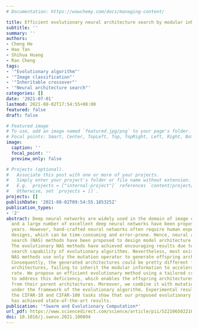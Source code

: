 ```yaml
---
# Documentation: https://wowchemy.com/docs/managing-content/

title: Efficient evolutionary neural architecture search by modular inheritable crossover
subtitle: ''
summary: ''
authors:
- Cheng He
- Hao Tan
- Shihua Huang
- Ran Cheng
tags:
- '"Evolutionary algorithm"'
- '"Image classification"'
- '"Inheritable crossover"'
- '"Neural architecture search"'
categories: []
date: '2021-07-01'
lastmod: 2021-08-02T17:54:55+08:00
featured: false
draft: false

# Featured image
# To use, add an image named `featured.jpg/png` to your page's folder.
# Focal points: Smart, Center, TopLeft, Top, TopRight, Left, Right, BottomLeft, Bottom, BottomRight.
image:
  caption: ''
  focal_point: ''
  preview_only: false

# Projects (optional).
#   Associate this post with one or more of your projects.
#   Simply enter your project's folder or file name without extension.
#   E.g. `projects = ["internal-project"]` references `content/project/deep-learning/index.md`.
#   Otherwise, set `projects = []`.
projects: []
publishDate: '2021-08-02T09:54:55.185325Z'
publication_types:
- '2'
abstract: Deep neural networks are widely used in the domain of image classification,
  and a large number of excellent deep neural networks have been proposed in recent
  years. However, hand-crafted neural networks often require human experts for elaborate
  designs, which can be time-consuming and error-prone. Hence, neural architecture
  search (NAS) methods have been proposed to design model architecture automatically.
  The evolutionary NAS methods have achieved encouraging results due to the global
  search capability of evolutionary algorithms. Nevertheless, most existing evolutionary
  NAS methods use only the mutation operator to generate offspring architectures.
  Consequently, the generated architectures could be pretty different from their parent
  architectures, failing to inherit the modular information to accelerate the convergence
  rate. We propose an efficient evolutionary method using a tailored crossover operator
  to address this deficiency, which enables the offspring architectures to inherit
  from their parent architectures. Moreover, we combine it with mutation operators
  under the framework of the evolutionary algorithm. Experimental results on both
  the CIFAR-10 and CIFAR-100 tasks show that our proposed evolutionary NAS method
  has achieved state-of-the-art results.
publication: '*Swarm and Evolutionary Computation*'
url_pdf: https://www.sciencedirect.com/science/article/pii/S2210650221000559
doi: 10.1016/j.swevo.2021.100894
---
```


